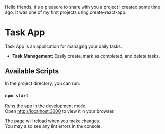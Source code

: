 Hello friends, it's a pleasure to share with you a project I created some time ago. It was one of my first projects using create-react-app.

# Task App

Task App is an application for managing your daily tasks.

- **Task Management:** Easily create, mark as completed, and delete tasks.

## Available Scripts

In the project directory, you can run:

### `npm start`

Runs the app in the development mode.\
Open [http://localhost:3000](http://localhost:3000) to view it in your browser.

The page will reload when you make changes.\
You may also see any lint errors in the console.


